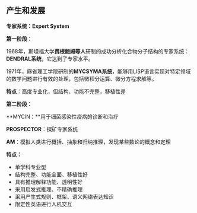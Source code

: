 ## 产生和发展

**专家系统：Expert System**

**第一阶段：**

1968年，斯坦福大学**费根鲍姆等人**研制的成功分析化合物分子结构的专家系统：**DENDRAL系统**，它达到了专家水平。

1971年，麻省理工学院研制的**MYCSYMA系统**，能够用LISP语言实现对特定领域的数学问题进行有效的处理，包括微积分运算、微分方程求解等。

**特点**：高度专业化，但结构、功能不完整，移植性差



**第二阶段：**

**MYCIN：**用于细菌感染性疫病的诊断和治疗

**PROSPECTOR**：探矿专家系统

**AM**：模拟人类进行概括、抽象和归纳推理，发现某些数论的概念和定理

**特点：**

- 单学科专业型
- 结构完整、功能全面、移植性好
- 具有推理解释功能、透明性好
- 采用启发式推理、不精确推理
- 采用产生式规则、框架、语义网络表达知识
- 限定性英语进行人机交互